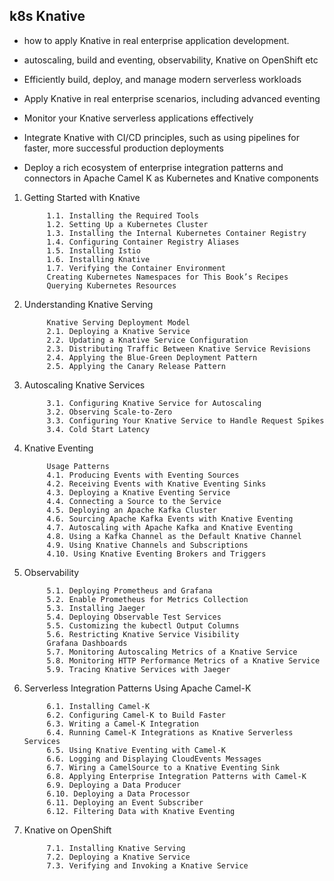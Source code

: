 
## k8s Knative

 - how to apply Knative in real enterprise application development.
 - autoscaling, build and eventing, observability, Knative on OpenShift etc

- Efficiently build, deploy, and manage modern serverless workloads
- Apply Knative in real enterprise scenarios, including advanced eventing
- Monitor your Knative serverless applications effectively
- Integrate Knative with CI/CD principles, such as using pipelines for faster, more successful production deployments
- Deploy a rich ecosystem of enterprise integration patterns and connectors in Apache Camel K as Kubernetes and Knative components


1. Getting Started with Knative

            1.1. Installing the Required Tools
            1.2. Setting Up a Kubernetes Cluster
            1.3. Installing the Internal Kubernetes Container Registry
            1.4. Configuring Container Registry Aliases
            1.5. Installing Istio
            1.6. Installing Knative
            1.7. Verifying the Container Environment
            Creating Kubernetes Namespaces for This Book’s Recipes
            Querying Kubernetes Resources

2. Understanding Knative Serving

            Knative Serving Deployment Model
            2.1. Deploying a Knative Service
            2.2. Updating a Knative Service Configuration
            2.3. Distributing Traffic Between Knative Service Revisions
            2.4. Applying the Blue-Green Deployment Pattern
            2.5. Applying the Canary Release Pattern

3. Autoscaling Knative Services

            3.1. Configuring Knative Service for Autoscaling
            3.2. Observing Scale-to-Zero
            3.3. Configuring Your Knative Service to Handle Request Spikes
            3.4. Cold Start Latency

4. Knative Eventing

            Usage Patterns
            4.1. Producing Events with Eventing Sources
            4.2. Receiving Events with Knative Eventing Sinks
            4.3. Deploying a Knative Eventing Service
            4.4. Connecting a Source to the Service
            4.5. Deploying an Apache Kafka Cluster
            4.6. Sourcing Apache Kafka Events with Knative Eventing
            4.7. Autoscaling with Apache Kafka and Knative Eventing
            4.8. Using a Kafka Channel as the Default Knative Channel
            4.9. Using Knative Channels and Subscriptions
            4.10. Using Knative Eventing Brokers and Triggers

5. Observability

            5.1. Deploying Prometheus and Grafana
            5.2. Enable Prometheus for Metrics Collection
            5.3. Installing Jaeger
            5.4. Deploying Observable Test Services
            5.5. Customizing the kubectl Output Columns
            5.6. Restricting Knative Service Visibility
            Grafana Dashboards
            5.7. Monitoring Autoscaling Metrics of a Knative Service
            5.8. Monitoring HTTP Performance Metrics of a Knative Service
            5.9. Tracing Knative Services with Jaeger

6. Serverless Integration Patterns Using Apache Camel-K

            6.1. Installing Camel-K
            6.2. Configuring Camel-K to Build Faster
            6.3. Writing a Camel-K Integration
            6.4. Running Camel-K Integrations as Knative Serverless Services
            6.5. Using Knative Eventing with Camel-K
            6.6. Logging and Displaying CloudEvents Messages
            6.7. Wiring a CamelSource to a Knative Eventing Sink
            6.8. Applying Enterprise Integration Patterns with Camel-K
            6.9. Deploying a Data Producer
            6.10. Deploying a Data Processor
            6.11. Deploying an Event Subscriber
            6.12. Filtering Data with Knative Eventing

7. Knative on OpenShift

            7.1. Installing Knative Serving
            7.2. Deploying a Knative Service
            7.3. Verifying and Invoking a Knative Service

```
